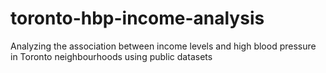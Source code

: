 # toronto-hbp-income-analysis
Analyzing the association between income levels and high blood pressure in Toronto neighbourhoods using public datasets
